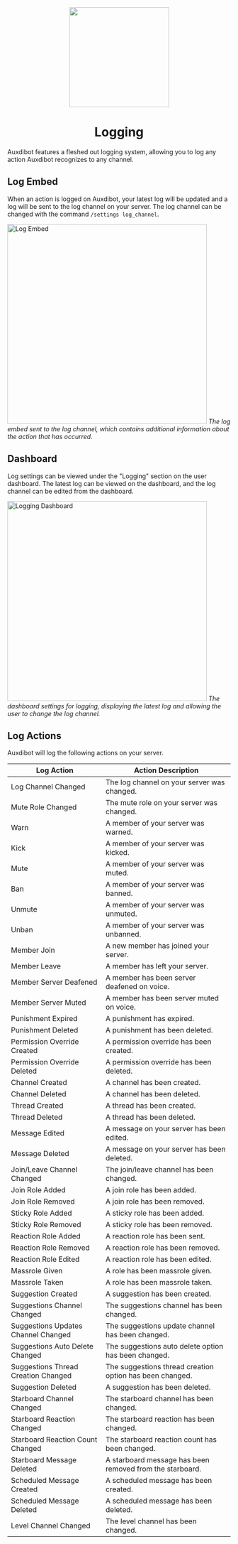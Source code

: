 <div id="header" align="center">
  <img src="https://bot.auxdible.me/logo.png" width=225/>
  <h1 id="welcome">Logging</h1>
</div>

Auxdibot features a fleshed out logging system, allowing you to log any action Auxdibot recognizes to any channel.

## Log Embed

When an action is logged on Auxdibot, your latest log will be updated and a log will be sent to the log channel on your server. The log channel can be changed with the command `/settings log_channel`.

<p class="image">
<img alt="Log Embed" src="/docs/_assets/log_embed.png" width=450/>
<em>The log embed sent to the log channel, which contains additional information about the action that has occurred.</em>
</p>

## Dashboard

Log settings can be viewed under the "Logging" section on the user dashboard. The latest log can be viewed on the dashboard, and the log channel can be edited from the dashboard.

<p class="image">
<img alt="Logging Dashboard" src="/docs/_assets/dashboard_logging.png" width=450/>
<em>The dashboard settings for logging, displaying the latest log and allowing the user to change the log channel.</em>
</p>

## Log Actions

Auxdibot will log the following actions on your server.

| Log Action | Action Description |
| ------------- | ------------------- |
| Log Channel Changed | The log channel on your server was changed. |
| Mute Role Changed | The mute role on your server was changed. |
| Warn | A member of your server was warned. |
| Kick | A member of your server was kicked. |
| Mute | A member of your server was muted. |
| Ban | A member of your server was banned. |
| Unmute | A member of your server was unmuted. |
| Unban | A member of your server was unbanned. |
| Member Join | A new member has joined your server. |
| Member Leave | A member has left your server. |
| Member Server Deafened | A member has been server deafened on voice. |
| Member Server Muted | A member has been server muted on voice. |
| Punishment Expired | A punishment has expired. |
| Punishment Deleted | A punishment has been deleted. |
| Permission Override Created | A permission override has been created. |
| Permission Override Deleted | A permission override has been deleted. |
| Channel Created | A channel has been created. |
| Channel Deleted | A channel has been deleted. |
| Thread Created | A thread has been created. |
| Thread Deleted | A thread has been deleted. |
| Message Edited | A message on your server has been edited. |
| Message Deleted | A message on your server has been deleted. |
| Join/Leave Channel Changed | The join/leave channel has been changed. |
| Join Role Added | A join role has been added. |
| Join Role Removed | A join role has been removed. |
| Sticky Role Added | A sticky role has been added. |
| Sticky Role Removed | A sticky role has been removed. |
| Reaction Role Added | A reaction role has been sent. |
| Reaction Role Removed | A reaction role has been removed. |
| Reaction Role Edited | A reaction role has been edited. |
| Massrole Given | A role has been massrole given. |
| Massrole Taken | A role has been massrole taken. |
| Suggestion Created | A suggestion has been created. |
| Suggestions Channel Changed | The suggestions channel has been changed. |
| Suggestions Updates Channel Changed | The suggestions update channel has been changed. |
| Suggestions Auto Delete Changed | The suggestions auto delete option has been changed. |
| Suggestions Thread Creation Changed | The suggestions thread creation option has been changed. |
| Suggestion Deleted | A suggestion has been deleted. |
| Starboard Channel Changed | The starboard channel has been changed. |
| Starboard Reaction Changed | The starboard reaction has been changed. |
| Starboard Reaction Count Changed | The starboard reaction count has been changed. |
| Starboard Message Deleted | A starboard message has been removed from the starboard. |
| Scheduled Message Created | A scheduled message has been created. |
| Scheduled Message Deleted | A scheduled message has been deleted. |
| Level Channel Changed | The level channel has been changed. |

